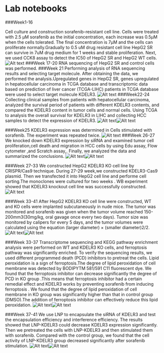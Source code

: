 # Lab notebooks

###Week1-16

Cell culture and construction sorafenib-resistant cell line.
Cells were treated with 2.5 μM sorafenib as the initial concentration, each increase was 0.5μM when the cells tolerated. The final concentration is 7μM and the cells can proliferate normally.Gradually to 0.5 uM drug resistant cell line HepG2 SR can survive in 7uM drug medium for 1 weeks and stable proliferation.
Next, we used CCK8 assay to detect the IC50 of HepG2 SR and HepG2 WT cells.
![Alt text](Week1-16-1.jpg)
###Week 17-20
RNA sequencing of HepG2 SR and control cells was performed.
###Week 21
Performing analysis of RNA sequencing results and selecting target molecule.
After obtaining the data, we performed the analysis.Upregulated genes in HepG2 SR, genes upregulated in hepatocellular carcinoma in TCGA database and transcriptomic data based on prediction of liver cancer (TCGA-LIHC) patients in TCGA database were used to select target molecule KDELR3.
![Alt text](<Week 21-1.jpg>)
###Week22-24
Collecting clinical samples from patients with hepatocellular carcinoma, analyzed the survival period of patients with different KDELR3 contents, and compared the KDELR3 content in tumor cells and normal cells.
Using TCGA to analysis the overall survival for KDELR3 in LIHC and collecting HCC samples to detect the expression of KDELR3.
![Alt text](Week22-24_1-1.jpg)![Alt text](Week22-24_2-1.jpg)

###Week25
KDELR3 expression was determined in Cells stimulated with sorafenib. The experiment was repeated twice.
![Alt text](Week25-1.jpg)
###Week 26-27
We knocked down KDELR3 expression by siRNA and examined tumor cell proliferation,cell death and migration in HCC cells by using Edu assay, Flow cytometer ,and Scratch assay,. Finally, we analyzed the data and summarized the conclusions.
![Alt text](<Week 26-27-1.jpg>)![Alt text](<Week 26-27-2-1.jpg>)

###Week 27-33
We constructed HepG2 KDELR3 KO cell line by CRISPR/Cas9 technique. During 27-29 week,we constructed KDELR3-Cas9 plasmid. Then we transfected it into HepG2 cell line and performe cell sorting.The monoclones were cultured for two weeks . WB experiment showed that KDELR3 knockout cell line was successfully constructed.
![Alt text](<Week 27-33-1.jpg>)

###Week 33-41
After HepG2 KDELR3 KO cell line were constructed, WT and KO cells were implanted subcutaneously in nude mice. The tumor was monitored and sorafenib was given when the tumor volume reached 150-200mm3(30mg/kg, oral gavage once every two days). Tumor size was monitored by calipers for every 5 days, and the tumor volumes were calculated using the equation (larger diameter) × (smaller diameter)2/2.
![Alt text](<Week 33-41-1.jpg>)![Alt text](<Week 33-41_2-1.jpg>)

###Week 33-37
Transcriptome sequencing and KEGG pathway enrichment analysis were performed on WT and KDELR3 KO cells, and ferroptosis pathway was significantly enriched. To verify the sequencing results, we used different programmed death (PCD) inhibitors to pretreat the cells.
Lipid peroxidation is a sign of ferroptosis.The degree of lipid peroxidation of cell membrane was detected by BODIPYTM 581/591 C11 fluorescent dye. We found that the ferroptosis inhibitor can decrease significantly the degree of PCD in KO group .This means that ferroptosis inhibitor had a certain remedial effect and KDELR3 works by preventing sorafenib from inducing ferroptosis .
We found that the degree of lipid peroxidation of cell membrane in KO group was significantly higher than that in control group (DMSO).The addition of ferroptosis inhibitor can effectively reduce this lipid peroxidation. 
![Alt text](<Week 33-37-1.jpg>)![Alt text](<Week 33-37_2-1.jpg>)

###Week 37-41
We use LNP to encapsulate the siRNA of KDELR3 and test the encapsulation efficiency and interference efficiency. The results showed that LNP-KDELR3 could decrease KDELR3 expression significantly. Then we pretreated the cells with LNP-KDELR3 and then stimulated them with sorafenib. Compared with the control group, we found that the cell activity of LNP-KDELR3 group decreased significantly after sorafenib stimulation.
![Alt text](<Week 37-41-1.jpg>)![Alt text](<Week 37-41_2-1.jpg>)


